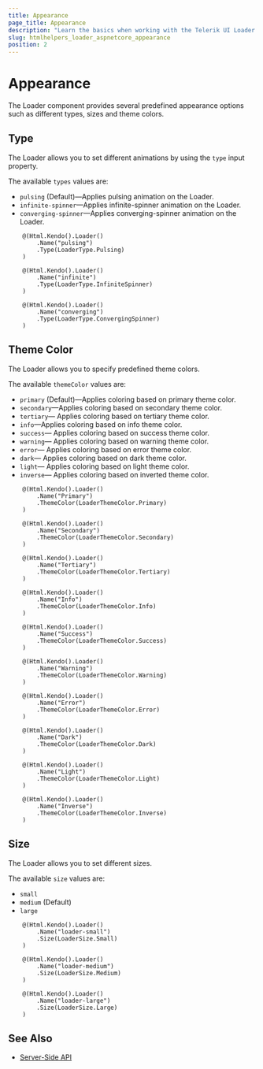 ```yaml
---
title: Appearance
page_title: Appearance
description: "Learn the basics when working with the Telerik UI Loader component for {{ site.framework }} set its size, type and themeColor configurations."
slug: htmlhelpers_loader_aspnetcore_appearance
position: 2
---
```


# Appearance

The Loader component provides several predefined appearance options such as different types, sizes and theme colors.

## Type

The Loader allows you to set different animations by using the `type` input property.

The available `types` values are:
* `pulsing` (Default)&mdash;Applies pulsing animation on the Loader.
* `infinite-spinner`&mdash;Applies infinite-spinner animation on the Loader.
* `converging-spinner`&mdash;Applies converging-spinner animation on the Loader.

```HtmlHelper
    @(Html.Kendo().Loader()
        .Name("pulsing")
        .Type(LoaderType.Pulsing)
    )

    @(Html.Kendo().Loader()
        .Name("infinite")
        .Type(LoaderType.InfiniteSpinner)
    )

    @(Html.Kendo().Loader()
        .Name("converging")
        .Type(LoaderType.ConvergingSpinner)
    )
```

## Theme Color

The Loader allows you to specify predefined theme colors.

The available `themeColor` values are:

* `primary` (Default)&mdash;Applies coloring based on primary theme color.
* `secondary`&mdash;Applies coloring based on secondary theme color.
* `tertiary`&mdash; Applies coloring based on tertiary theme color.
* `info`&mdash;Applies coloring based on info theme color.
* `success`&mdash; Applies coloring based on success theme color.
* `warning`&mdash; Applies coloring based on warning theme color.
* `error`&mdash; Applies coloring based on error theme color.
* `dark`&mdash; Applies coloring based on dark theme color.
* `light`&mdash; Applies coloring based on light theme color.
* `inverse`&mdash; Applies coloring based on inverted theme color.

```HtmlHelper
    @(Html.Kendo().Loader()
        .Name("Primary")
        .ThemeColor(LoaderThemeColor.Primary)
    )

    @(Html.Kendo().Loader()
        .Name("Secondary")
        .ThemeColor(LoaderThemeColor.Secondary)
    )

    @(Html.Kendo().Loader()
        .Name("Tertiary")
        .ThemeColor(LoaderThemeColor.Tertiary)
    )

    @(Html.Kendo().Loader()
        .Name("Info")
        .ThemeColor(LoaderThemeColor.Info)
    )

    @(Html.Kendo().Loader()
        .Name("Success")
        .ThemeColor(LoaderThemeColor.Success)
    )

    @(Html.Kendo().Loader()
        .Name("Warning")
        .ThemeColor(LoaderThemeColor.Warning)
    )

    @(Html.Kendo().Loader()
        .Name("Error")
        .ThemeColor(LoaderThemeColor.Error)
    )

    @(Html.Kendo().Loader()
        .Name("Dark")
        .ThemeColor(LoaderThemeColor.Dark)
    )

    @(Html.Kendo().Loader()
        .Name("Light")
        .ThemeColor(LoaderThemeColor.Light)
    )

    @(Html.Kendo().Loader()
        .Name("Inverse")
        .ThemeColor(LoaderThemeColor.Inverse)
    )
```

## Size

The Loader allows you to set different sizes.

The available `size` values are:

* `small`
* `medium` (Default)
* `large`

```HtmlHelper
    @(Html.Kendo().Loader()
        .Name("loader-small")
        .Size(LoaderSize.Small)
    )

    @(Html.Kendo().Loader()
        .Name("loader-medium")
        .Size(LoaderSize.Medium)
    )

    @(Html.Kendo().Loader()
        .Name("loader-large")
        .Size(LoaderSize.Large)
    )
```

## See Also

* [Server-Side API](/api/loader)